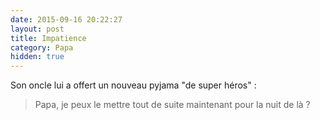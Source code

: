 ```yaml
---
date: 2015-09-16 20:22:27
layout: post
title: Impatience
category: Papa
hidden: true
---
```


Son oncle lui a offert un nouveau pyjama "de super héros" :

> Papa, je peux le mettre tout de suite maintenant pour la nuit de là ?
